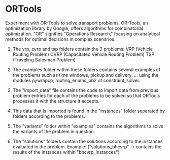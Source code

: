 # ORTools
Experiment with OR-Tools to solve transport problems. OR-Tools, an optimization library by Google, offers algorithms for combinatorial optimization. "OR" signifies "Operations Research," focusing on analytical methods for optimal decisions in complex scenarios.

1. The vrp, cvrp and tsp folders contain the 3 problems:
   VRP (Vehicle Routing Problem)
   CVRP (Capacitated Vehicle Routing Problem)
   TSP (Traveling Salesman Problem)


2. The examples folder within these folders contains several examples of the problems
 such as time windows, pickup and delivery, ...
 using the modules pywrapcp, routing_enums_pb2 of constraint_solver.


3. The "import_data" file contains the code to import data from previous problem entries
 for each of the problems to be solved so that ORTools processes it with the structure
 it accepts.


4. This data that is imported is found in the "instances" folder separated by folders
 according to the problems.


5. The "variants" folder within "examples" contains the algorithms to solve the variants
 of the problem in question.


6. The "solutions" folders contain the solutions according to the instances evaluated
 in the problem. 
 Example: ("solutions_bhcvrp" -> contains the results of the instances within "bhcvrp_instances")